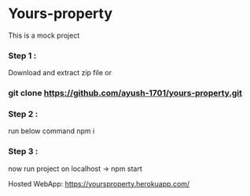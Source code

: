 # Yours-property
This is a mock project

### Step 1 :
Download and extract zip file or
### git clone https://github.com/ayush-1701/yours-property.git
### Step 2 :
run below command
npm i 
### Step 3 :
now run project on localhost -> npm start

Hosted WebApp:
https://yoursproperty.herokuapp.com/
